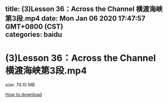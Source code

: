 
title: (3)Lesson 36：Across the Channel 横渡海峡第3段.mp4
date: Mon Jan 06 2020 17:47:57 GMT+0800 (CST)    
categories: baidu
---

# (3)Lesson 36：Across the Channel 横渡海峡第3段.mp4
size: 74.10 MB
 
 

[How to download](https://bpcam.bemobtrk.com/go/2ceec3aa-1ca2-46d6-b9ff-aaa5c184517c?jno=2659)